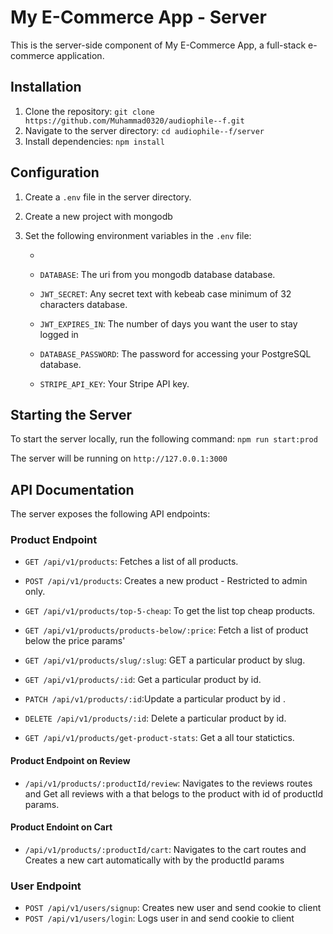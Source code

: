 # My E-Commerce App - Server

This is the server-side component of My E-Commerce App, a full-stack e-commerce application.

## Installation

1. Clone the repository: `git clone https://github.com/Muhammad0320/audiophile--f.git`
2. Navigate to the server directory: `cd audiophile--f/server`
3. Install dependencies: `npm install`

## Configuration

1. Create a `.env` file in the server directory.

2. Create a new project with mongodb

3. Set the following environment variables in the `.env` file:

   -

   - `DATABASE`: The uri from you mongodb database database.

   - `JWT_SECRET`: Any secret text with kebeab case minimum of 32 characters database.
   - `JWT_EXPIRES_IN`: The number of days you want the user to stay logged in

   - `DATABASE_PASSWORD`: The password for accessing your PostgreSQL database.
   - `STRIPE_API_KEY`: Your Stripe API key.

## Starting the Server

To start the server locally, run the following command: `npm run start:prod`

The server will be running on `http://127.0.0.1:3000`

## API Documentation

The server exposes the following API endpoints:

### Product Endpoint

- `GET /api/v1/products`: Fetches a list of all products.
- `POST /api/v1/products`: Creates a new product - Restricted to admin only.

- `GET /api/v1/products/top-5-cheap`: To get the list top cheap products.
- `GET /api/v1/products/products-below/:price`: Fetch a list of product below the price params'
- `GET /api/v1/products/slug/:slug`: GET a particular product by slug.
- `GET /api/v1/products/:id`: Get a particular product by id.
- `PATCH /api/v1/products/:id`:Update a particular product by id .
- `DELETE /api/v1/products/:id`: Delete a particular product by id.
- `GET /api/v1/products/get-product-stats`: Get a all tour statictics.

#### Product Endpoint on Review

- `/api/v1/products/:productId/review`: Navigates to the reviews routes and Get all reviews with a that belogs to the product with id of productId params.

#### Product Endoint on Cart

- `/api/v1/products/:productId/cart`: Navigates to the cart routes and Creates a new cart automatically with by the productId params

### User Endpoint

- `POST /api/v1/users/signup`: Creates new user and send cookie to client
- `POST /api/v1/users/login`: Logs user in and send cookie to client
